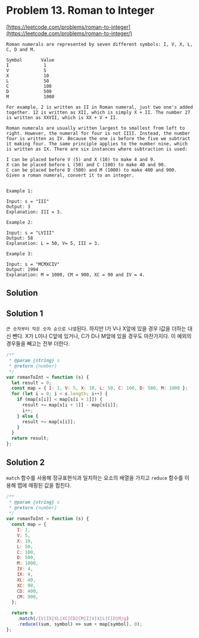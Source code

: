# Problem 13. Roman to Integer

[https://leetcode.com/problems/roman-to-integer](https://leetcode.com/problems/roman-to-integer/)

```
Roman numerals are represented by seven different symbols: I, V, X, L, C, D and M.

Symbol       Value
I             1
V             5
X             10
L             50
C             100
D             500
M             1000

For example, 2 is written as II in Roman numeral, just two one's added together. 12 is written as XII, which is simply X + II. The number 27 is written as XXVII, which is XX + V + II.

Roman numerals are usually written largest to smallest from left to right. However, the numeral for four is not IIII. Instead, the number four is written as IV. Because the one is before the five we subtract it making four. The same principle applies to the number nine, which is written as IX. There are six instances where subtraction is used:

I can be placed before V (5) and X (10) to make 4 and 9.
X can be placed before L (50) and C (100) to make 40 and 90.
C can be placed before D (500) and M (1000) to make 400 and 900.
Given a roman numeral, convert it to an integer.


Example 1:

Input: s = "III"
Output: 3
Explanation: III = 3.

Example 2:

Input: s = "LVIII"
Output: 58
Explanation: L = 50, V= 5, III = 3.

Example 3:

Input: s = "MCMXCIV"
Output: 1994
Explanation: M = 1000, CM = 900, XC = 90 and IV = 4.
```

## Solution

## Solution 1

`큰 숫자부터 작은 숫자 순으로 나열`된다. 하지만 I가 V나 X앞에 있을 경우 I값을 더하는 대신 뺀다. X가 L이나 C앞에 있거나, C가 D나 M앞에 있을 경우도 마찬가지다. 이 예외의 경우들을 빼고는 전부 더한다.

```js
/**
 * @param {string} s
 * @return {number}
 */
var romanToInt = function (s) {
  let result = 0;
  const map = { I: 1, V: 5, X: 10, L: 50, C: 100, D: 500, M: 1000 };
  for (let i = 0; i < s.length; i++) {
    if (map[s[i]] < map[s[i + 1]]) {
      result += map[s[i + 1]] - map[s[i]];
      i++;
    } else {
      result += map[s[i]];
    }
  }
  return result;
};
```

## Solution 2

`match` 함수를 사용해 정규표현식과 일치하는 요소의 배열을 가지고 `reduce` 함수를 이용해 맵에 매핑된 값을 합친다.

```js
/**
 * @param {string} s
 * @return {number}
 */
var romanToInt = function (s) {
  const map = {
    I: 1,
    V: 5,
    X: 10,
    L: 50,
    C: 100,
    D: 500,
    M: 1000,
    IV: 4,
    IX: 9,
    XL: 40,
    XC: 90,
    CD: 400,
    CM: 900,
  };

  return s
    .match(/IV|IX|XL|XC|CD|CM|I|V|X|L|C|D|M/g)
    .reduce((sum, symbol) => sum + map[symbol], 0);
};
```
